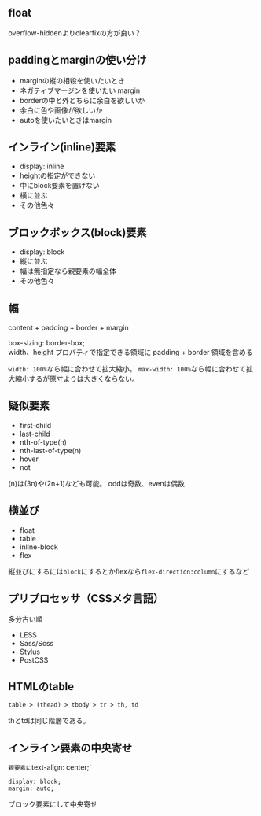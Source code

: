 ## float
overflow-hiddenよりclearfixの方が良い？

## paddingとmarginの使い分け
- marginの縦の相殺を使いたいとき
- ネガティブマージンを使いたい margin
- borderの中と外どちらに余白を欲しいか
- 余白に色や画像が欲しいか
- autoを使いたいときはmargin


## インライン(inline)要素
- display: inline
- heightの指定ができない
- 中にblock要素を置けない
- 横に並ぶ
- その他色々


## ブロックボックス(block)要素
- display: block
- 縦に並ぶ
- 幅は無指定なら親要素の幅全体
- その他色々


## 幅
content + padding + border + margin

<!-- width: calc(100% - 20px - 6px); で自動幅計算 -->
box-sizing: border-box;  
width、height プロパティで指定できる領域に padding + border 領域を含める

`width: 100%`なら幅に合わせて拡大縮小。
`max-width: 100%`なら幅に合わせて拡大縮小するが原寸よりは大きくならない。


## 疑似要素
- first-child
- last-child
- nth-of-type(n)
- nth-last-of-type(n)
- hover
- not

(n)は(3n)や(2n+1)なども可能。
oddは奇数、evenは偶数


## 横並び
- float
- table
- inline-block
- flex

縦並びにするには`block`にするとかflexなら`flex-direction:column`にするなど



## プリプロセッサ（CSSメタ言語）
多分古い順

- LESS
- Sass/Scss
- Stylus
- PostCSS


## HTMLのtable
```table > (thead) > tbody > tr > th, td```

thとtdは同じ階層である。


## インライン要素の中央寄せ
`親要素に`text-align: center;`

```
display: block;
margin: auto;
```

ブロック要素にして中央寄せ